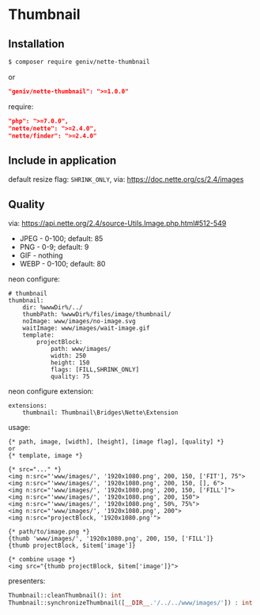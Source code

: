Thumbnail
=========

Installation
------------

```sh
$ composer require geniv/nette-thumbnail
```
or
```json
"geniv/nette-thumbnail": ">=1.0.0"
```

require:
```json
"php": ">=7.0.0",
"nette/nette": ">=2.4.0",
"nette/finder": ">=2.4.0"
```

Include in application
----------------------

default resize flag: `SHRINK_ONLY`, via: https://doc.nette.org/cs/2.4/images

Quality
-------
via: https://api.nette.org/2.4/source-Utils.Image.php.html#512-549
- JPEG - 0-100; default: 85
- PNG - 0-9; default: 9
- GIF - nothing
- WEBP - 0-100; default: 80

neon configure:
```neon
# thumbnail
thumbnail:
    dir: %wwwDir%/../
    thumbPath: %wwwDir%/files/image/thumbnail/
    noImage: www/images/no-image.svg
    waitImage: www/images/wait-image.gif
    template:
        projectBlock:
            path: www/images/
            width: 250
            height: 150
            flags: [FILL,SHRINK_ONLY]
            quality: 75
```

neon configure extension:
```neon
extensions:
    thumbnail: Thumbnail\Bridges\Nette\Extension
```

usage:
```latte
{* path, image, [width], [height], [image flag], [quality] *}
or
{* template, image *}

{* src="..." *}
<img n:src="'www/images/', '1920x1080.png', 200, 150, ['FIT'], 75">
<img n:src="'www/images/', '1920x1080.png', 200, 150, [], 6">
<img n:src="'www/images/', '1920x1080.png', 200, 150, ['FILL']">
<img n:src="'www/images/', '1920x1080.png', 200, 150">
<img n:src="'www/images/', '1920x1080.png', 50%, 75%">
<img n:src="'www/images/', '1920x1080.png', 200">
<img n:src="projectBlock, '1920x1080.png'">

{* path/to/image.png *}
{thumb 'www/images/', '1920x1080.png', 200, 150, ['FILL']}
{thumb projectBlock, $item['image']}

{* combine usage *}
<img src="{thumb projectBlock, $item['image']}">
```

presenters:
```php
Thumbnail::cleanThumbnail(): int
Thumbnail::synchronizeThumbnail([__DIR__.'/../../www/images/']) : int
```
